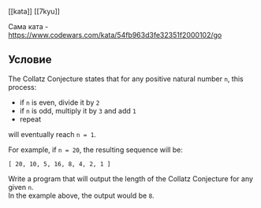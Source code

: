 [[kata]]
[[7kyu]]

Сама ката - https://www.codewars.com/kata/54fb963d3fe32351f2000102/go

## Условие
The Collatz Conjecture states that for any positive natural number `n`, this process:

- if `n` is even, divide it by `2`
- if `n` is odd, multiply it by `3` and add `1`
- repeat

will eventually reach `n = 1`.

For example, if `n = 20`, the resulting sequence will be:

```
[ 20, 10, 5, 16, 8, 4, 2, 1 ]
```

Write a program that will output the length of the Collatz Conjecture for any given `n`.  
In the example above, the output would be `8`.